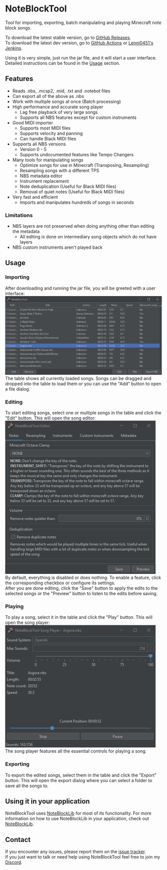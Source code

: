 # NoteBlockTool
Tool for importing, exporting, batch manipulating and playing Minecraft note block songs.

To download the latest stable version, go to [GitHub Releases](https://github.com/RaphiMC/NoteBlockTool/releases/latest).  
To download the latest dev version, go to [GitHub Actions](https://github.com/RaphiMC/NoteBlockTool/actions/workflows/build.yml) or [Lenni0451's Jenkins](https://build.lenni0451.net/job/NoteBlockTool/).

Using it is very simple, just run the jar file, and it will start a user interface. Detailed instructions can be found in the [Usage](#usage) section.

## Features
- Reads .nbs, .mcsp2, .mid, .txt and .notebot files
- Can export all of the above as .nbs
- Work with multiple songs at once (Batch processing)
- High performance and accurate song player
  - Lag free playback of very large songs
  - Supports all NBS features except for custom instruments
- Good MIDI importer
  - Supports most MIDI files
  - Supports velocity and panning
  - Can handle Black MIDI files
- Supports all NBS versions
  - Version 0 - 5
  - Supports undocumented features like Tempo Changers
- Many tools for manipulating songs
    - Optimize songs for use in Minecraft (Transposing, Resampling)
    - Resampling songs with a different TPS
    - NBS metadata editor
    - Instrument replacement
    - Note deduplication (Useful for Black MIDI files)
    - Removal of quiet notes (Useful for Black MIDI files)
- Very fast and efficient
  - Imports and manipulates hundreds of songs in seconds

### Limitations
- NBS layers are not preserved when doing anything other than editing the metadata
  - All editing is done on intermediary song objects which do not have layers
- NBS custom instruments aren't played back

## Usage
### Importing
After downloading and running the jar file, you will be greeted with a user interface:  
![NoteBlockTool Main GUI](img/NoteBlockTool%20Main%20GUI.png)  
The table shows all currently loaded songs. Songs can be dragged and dropped into the table to load them or you can use the "Add" button to open a file dialog.
### Editing
To start editing songs, select one or multiple songs in the table and click the "Edit" button. This will open the song editor:  
![NoteBlockTool Song Editor](img/NoteBlockTool%20Song%20Editor.png)  
By default, everything is disabled or does nothing. To enable a feature, click the corresponding checkbox or configure its settings.  
After you are done editing, click the "Save" button to apply the edits to the selected songs or the "Preview" button to listen to the edits before saving.  
### Playing
To play a song, select it in the table and click the "Play" button. This will open the song player:  
![NoteBlockTool Song Player](img/NoteBlockTool%20Song%20Player.png)  
The song player features all the essential controls for playing a song.
### Exporting
To export the edited songs, select them in the table and click the "Export" button. This will open the export dialog where you can select a folder to save all the songs to.

## Using it in your application
NoteBlockTool uses [NoteBlockLib](https://github.com/RaphiMC/NoteBlockLib) for most of its functionality. For more information on how to use NoteBlockLib in your application, check out [NoteBlockLib](https://github.com/RaphiMC/NoteBlockLib).

## Contact
If you encounter any issues, please report them on the
[issue tracker](https://github.com/RaphiMC/NoteBlockTool/issues).  
If you just want to talk or need help using NoteBlockTool feel free to join my
[Discord](https://discord.gg/dCzT9XHEWu).
